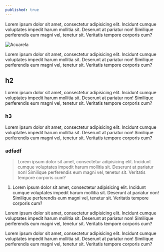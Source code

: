 ```yaml
---
published: true
---
```

Lorem ipsum dolor sit amet, consectetur adipisicing elit. Incidunt cumque voluptates impedit harum mollitia sit. Deserunt at pariatur non! Similique perferendis eum magni vel, tenetur sit. Veritatis tempore corporis cum?

![Acuarela](http://rafacomino.tk/images/proyectos/africa-thumb.jpg)

Lorem ipsum dolor sit amet, consectetur adipisicing elit. Incidunt cumque voluptates impedit harum mollitia sit. Deserunt at pariatur non! Similique perferendis eum magni vel, tenetur sit. Veritatis tempore corporis cum?

<!--more-->

## h2
Lorem ipsum dolor sit amet, consectetur adipisicing elit. Incidunt cumque voluptates impedit harum mollitia sit. Deserunt at pariatur non! Similique perferendis eum magni vel, tenetur sit. Veritatis tempore corporis cum?

### h3
Lorem ipsum dolor sit amet, consectetur adipisicing elit. Incidunt cumque voluptates impedit harum mollitia sit. Deserunt at pariatur non! Similique perferendis eum magni vel, tenetur sit. Veritatis tempore corporis cum?

### adfadf

> Lorem ipsum dolor sit amet, consectetur adipisicing elit. Incidunt cumque voluptates impedit harum mollitia sit. Deserunt at pariatur non! Similique perferendis eum magni vel, tenetur sit. Veritatis tempore corporis cum?

1. Lorem ipsum dolor sit amet, consectetur adipisicing elit. Incidunt cumque voluptates impedit harum mollitia sit. Deserunt at pariatur non! Similique perferendis eum magni vel, tenetur sit. Veritatis tempore corporis cum?

Lorem ipsum dolor sit amet, consectetur adipisicing elit. Incidunt cumque voluptates impedit harum mollitia sit. Deserunt at pariatur non! Similique perferendis eum magni vel, tenetur sit. Veritatis tempore corporis cum?

Lorem ipsum dolor sit amet, consectetur adipisicing elit. Incidunt cumque voluptates impedit harum mollitia sit. Deserunt at pariatur non! Similique perferendis eum magni vel, tenetur sit. Veritatis tempore corporis cum?
